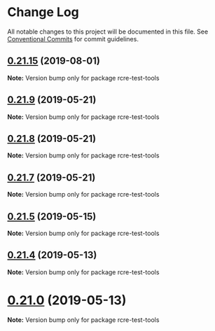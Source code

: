 # Change Log

All notable changes to this project will be documented in this file.
See [Conventional Commits](https://conventionalcommits.org) for commit guidelines.

## [0.21.15](https://github.com/andycall/RCRE/compare/v0.21.14...v0.21.15) (2019-08-01)

**Note:** Version bump only for package rcre-test-tools





## [0.21.9](https://github.com/andycall/RCRE/compare/v0.21.8...v0.21.9) (2019-05-21)

**Note:** Version bump only for package rcre-test-tools





## [0.21.8](https://github.com/andycall/RCRE/compare/v0.21.7...v0.21.8) (2019-05-21)

**Note:** Version bump only for package rcre-test-tools





## [0.21.7](https://github.com/andycall/RCRE/compare/v0.21.6...v0.21.7) (2019-05-21)

**Note:** Version bump only for package rcre-test-tools





## [0.21.5](https://github.com/andycall/RCRE/compare/v0.21.4...v0.21.5) (2019-05-15)

**Note:** Version bump only for package rcre-test-tools





## [0.21.4](https://github.com/andycall/RCRE/compare/v0.21.3...v0.21.4) (2019-05-13)

**Note:** Version bump only for package rcre-test-tools





# [0.21.0](https://github.com/andycall/RCRE/compare/v0.20.14...v0.21.0) (2019-05-13)

**Note:** Version bump only for package rcre-test-tools
